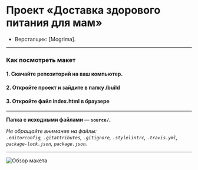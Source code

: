 # Проект «Доставка здорового питания для мам»

* Версталщик: [Mogrima].

---

### Как посмотреть макет

#### 1. Скачайте репозиторий на ваш компьютер.

#### 2. Откройте проект и зайдите в папку /build

#### 3. Откройте файл index.html в браузере

---
**Папка с исходными файлами — `source/`.**

_Не обращайте внимание на файлы:_<br>
_`.editorconfig`, `.gitattributes`, `.gitignore`, `.stylelintrc`, `.travis.yml`, `package-lock.json`, `package.json`._

---
![Обзор макета](Desktop-2.png "Доставка здорового питания для мам")

